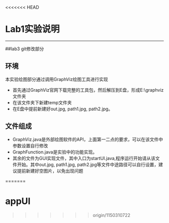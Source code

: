 <<<<<<< HEAD
# Lab1实验说明

------

##lab3 git修改部分



## 环境

本实验绘图部分通过调用GraphViz绘图工具进行实现

 -  首先通过GraphViz官网下载完整的工具包，然后解压到E盘，形成E:\graphviz文件夹
 - 在该文件夹下新建temp文件夹
 - 在E盘中提前新建好out.jpg, path1.jpg, path2.jpg。

## 文件组成

 - GraphViz.java是外部绘图软件的API，上面第一二点的要求，可以在该文件中参数设置自行修改
 - GraphFunction.java是实验中的功能实现。
 - 其余的文件为GUI实现文件，其中入口为startUI.java,程序运行开始请从该文件开始。其中out.jpg, path1.jpg, path2.jpg等文件中途路径可以自行设置，建议提前新建好空图片，以免出现问题



=======
# appUI
>>>>>>> origin/1150310722
